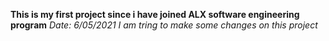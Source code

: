 **This is my first project since i have joined ALX software engineering program**
*Date: 6/05/2021*
*I am tring to make some changes on this project*
